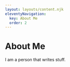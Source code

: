 ```yaml
---
layout: layouts/content.njk
eleventyNavigation:
  key: About Me
  order: 2
---
```

# About Me

I am a person that writes stuff.
